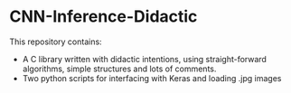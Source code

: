# CNN-Inference-Didactic

This repository contains:
 * A C library written with didactic intentions, using straight-forward algorithms, simple structures and lots of comments.
 * Two python scripts for interfacing with Keras and loading .jpg images
